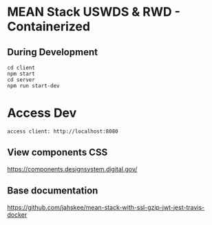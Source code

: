 # MEAN Stack USWDS & RWD - Containerized

## During Development

    cd client
    npm start
    cd server
    npm run start-dev
  
# Access Dev  
    access client: http://localhost:8080
    
## View components CSS
  https://components.designsystem.digital.gov/

## Base documentation
  https://github.com/jahskee/mean-stack-with-ssl-gzip-jwt-jest-travis-docker
